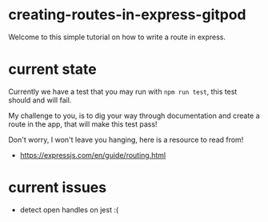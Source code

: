 # creating-routes-in-express-gitpod
Welcome to this simple tutorial on how to write a route in express.

# current state
Currently we have a test that you may run with `npm run test`, this test should and will fail.

My challenge to you, is to dig your way through documentation and create a route in the app, that will make this test pass!

Don't worry, I won't leave you hanging, here is a resource to read from!

- https://expressjs.com/en/guide/routing.html

# current issues
- detect open handles on jest :(